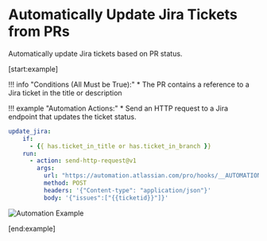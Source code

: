 # Automatically Update Jira Tickets from PRs

Automatically update Jira tickets based on PR status.

[start:example]

!!! info "Conditions (All Must be True):"
    * The PR contains a reference to a Jira ticket in the title or description

!!! example "Automation Actions:"
    * Send an HTTP request to a Jira endpoint that updates the ticket status.

```yaml
update_jira:
    if:
      - {{ has.ticket_in_title or has.ticket_in_branch }}
    run:
      - action: send-http-request@v1
        args:
          url: "https://automation.atlassian.com/pro/hooks/__AUTOMATION_WEBHOOK_URL__"
          method: POST
          headers: '{"Content-type": "application/json"}'
          body: '{"issues":["{{ticketid}}"]}'
```

![Automation Example](./update-jira.png)

[end:example]
